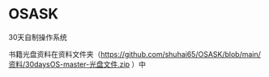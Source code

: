 # OSASK

30天自制操作系统

书籍光盘资料在资料文件夹（https://github.com/shuhai65/OSASK/blob/main/资料/30daysOS-master-光盘文件.zip ）中


